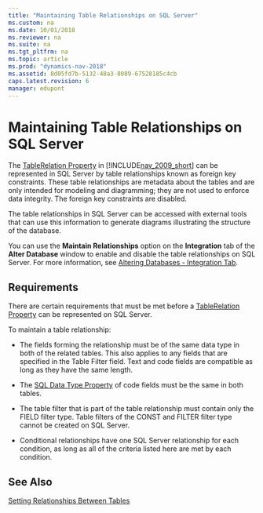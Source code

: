 ```yaml
---
title: "Maintaining Table Relationships on SQL Server"
ms.custom: na
ms.date: 10/01/2018
ms.reviewer: na
ms.suite: na
ms.tgt_pltfrm: na
ms.topic: article
ms.prod: "dynamics-nav-2018"
ms.assetid: 8d05fd7b-5132-48a3-8089-67528185c4cb
caps.latest.revision: 6
manager: edupont
---
```

# Maintaining Table Relationships on SQL Server
The [TableRelation Property](TableRelation-Property.md) in [!INCLUDE[nav_2009_short](includes/nav_2009_short_md.md)] can be represented in SQL Server by table relationships known as foreign key constraints. These table relationships are metadata about the tables and are only intended for modeling and diagramming; they are not used to enforce data integrity. The foreign key constraints are disabled.  
  
 The table relationships in SQL Server can be accessed with external tools that can use this information to generate diagrams illustrating the structure of the database.  
  
 You can use the **Maintain Relationships** option on the **Integration** tab of the **Alter Database** window to enable and disable the table relationships on SQL Server. For more information, see [Altering Databases - Integration Tab](Altering-Databases---Integration-Tab.md).  
  
## Requirements  
 There are certain requirements that must be met before a [TableRelation Property](TableRelation-Property.md) can be represented on SQL Server.  
  
 To maintain a table relationship:  
  
-   The fields forming the relationship must be of the same data type in both of the related tables. This also applies to any fields that are specified in the Table Filter field. Text and code fields are compatible as long as they have the same length.  
  
-   The [SQL Data Type Property](SQL-Data-Type-Property.md) of code fields must be the same in both tables.  
  
-   The table filter that is part of the table relationship must contain only the FIELD filter type. Table filters of the CONST and FILTER filter type cannot be created on SQL Server.  
  
-   Conditional relationships have one SQL Server relationship for each condition, as long as all of the criteria listed here are met by each condition.  
  
## See Also  
 [Setting Relationships Between Tables](Setting-Relationships-Between-Tables.md)